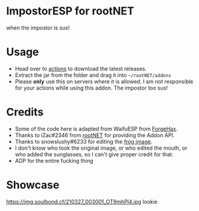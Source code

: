 # ImpostorESP for rootNET
when the impostor is sus!

# Usage
 - Head over to [actions](https://github.com/Soulbond/rootnet-impostor-esp/actions) to download the latest releases.
 - Extract the jar from the folder and drag it into `~/rootNET/addons`
 - Please **only** use this on servers where it is allowed. I am not responsible for your actions while using this addon. The impostor too sus!

# Credits
 - Some of the code here is adapted from WaifuESP from [ForgeHax](https://github.com/fr1kin/ForgeHax/).
 - Thanks to iZac#2346 from [rootNET](https://rootnet.dev/) for providing the Addon API.
 - Thanks to snowslushy#6233 for editing the [frog image](https://i.imgur.com/UI94ded.png).
 - I don't know who took the original image, or who edited the mouth, or who added the sunglasses, so I can't give
 proper credit for that.
 - ADP for the entire fucking thing
 
 # Showcase
https://img.soulbond.cf/210327_003001_OT9mhPl4.jpg lookie
